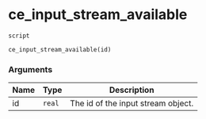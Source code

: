 # ce_input_stream_available
`script`
```gml
ce_input_stream_available(id)
```

### Arguments
| Name | Type | Description |
| ---- | ---- | ----------- |
| id | `real` | The id of the input stream object. |
